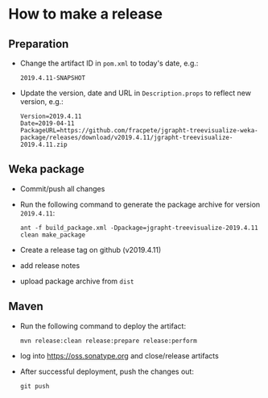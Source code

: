 How to make a release
=====================

Preparation
-----------

* Change the artifact ID in `pom.xml` to today's date, e.g.:

  ```
  2019.4.11-SNAPSHOT
  ```

* Update the version, date and URL in `Description.props` to reflect new
  version, e.g.:

  ```
  Version=2019.4.11
  Date=2019-04-11
  PackageURL=https://github.com/fracpete/jgrapht-treevisualize-weka-package/releases/download/v2019.4.11/jgrapht-treevisualize-2019.4.11.zip
  ```

Weka package
------------

* Commit/push all changes

* Run the following command to generate the package archive for version `2019.4.11`:

  ```
  ant -f build_package.xml -Dpackage=jgrapht-treevisualize-2019.4.11 clean make_package
  ```

* Create a release tag on github (v2019.4.11)
* add release notes
* upload package archive from `dist`


Maven
-----

* Run the following command to deploy the artifact:

  ```
  mvn release:clean release:prepare release:perform
  ```

* log into https://oss.sonatype.org and close/release artifacts

* After successful deployment, push the changes out:

  ```
  git push
  ````

